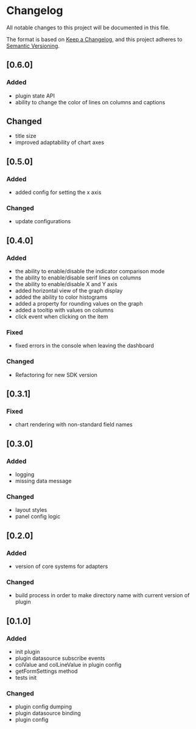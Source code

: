 # Changelog

All notable changes to this project will be documented in this file.

The format is based on [Keep a Changelog](https://keepachangelog.com/en/1.0.0/),
and this project adheres to [Semantic Versioning](https://semver.org/spec/v2.0.0.html).

## [0.6.0]

### Added

- plugin state API
- ability to change the color of lines on columns and captions

## Changed

- title size
- improved adaptability of chart axes

## [0.5.0]

### Added
- added config for setting the x axis

### Changed
- update configurations

## [0.4.0]

### Added
- the ability to enable/disable the indicator comparison mode
- the ability to enable/disable serif lines on columns
- the ability to enable/disable X and Y axis
- added horizontal view of the graph display
- added the ability to color histograms
- added a property for rounding values on the graph
- added a tooltip with values on columns
- click event when clicking on the item

### Fixed
- fixed errors in the console when leaving the dashboard

### Changed
- Refactoring for new SDK version

## [0.3.1]

### Fixed
- chart rendering with non-standard field names

## [0.3.0]

### Added
- logging
- missing data message

### Changed
- layout styles
- panel config logic

## [0.2.0]

### Added
- version of core systems for adapters

### Changed
- build process in order to make directory name with current version of plugin

## [0.1.0]

### Added
- init plugin
- plugin datasource subscribe events
- colValue and colLineValue in plugin config
- getFormSettings method
- tests init

### Changed
- plugin config dumping
- plugin datasource binding
- plugin config
